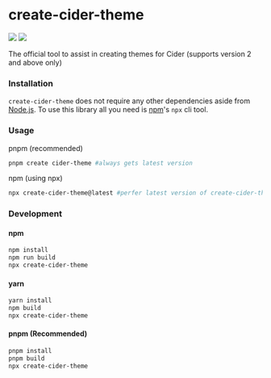 # create-cider-theme

[<img src="https://img.shields.io/github/package-json/v/ciderapp/create-cider-theme?label=release&style=for-the-badge">](https://github.com/ciderapp/create-cider-theme/tree/main) [<img src="https://img.shields.io/npm/v/create-cider-theme?color=%23cb3837&style=for-the-badge">](https://www.npmjs.com/package/create-cider-theme) 

The official tool to assist in creating themes for Cider (supports version 2 and above only)

### Installation
`create-cider-theme` does not require any other dependencies aside from [Node.js](https://nodejs.org/en). To use this library all you need is [npm](https://www.npmjs.com/)'s `npx` cli tool.

### Usage
pnpm (recommended)
```bash
pnpm create cider-theme #always gets latest version
```
npm (using npx)
```bash
npx create-cider-theme@latest #perfer latest version of create-cider-theme
```

### Development
#### npm
```bash
npm install
npm run build
npx create-cider-theme
```
#### yarn
```bash
yarn install
npm build
npx create-cider-theme
```
#### pnpm (Recommended)
```bash
pnpm install
pnpm build
npx create-cider-theme
```
